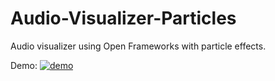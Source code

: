 Audio-Visualizer-Particles
==========================

Audio visualizer using Open Frameworks with particle effects. 

Demo:
[![demo](http://img.youtube.com/vi/haboDPAG0fc/1.jpg)](http://www.youtube.com/watch?v=haboDPAG0fc)
